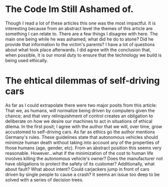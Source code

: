 # The Code Im Still Ashamed of.

Though I read a lot of these articles this one was the most impactful. It is interesting because from an abstract level the themes of this article are something I can relate to. There are a few things I disagree with here. The main one being while he was ashamed, what did he do to atone? Did he provide that information to the victim's parents? I have a lot of questions about what took place afterwards. I did agree with the conclusion that, when possible, it is our moral duty to ensure that the technology we build is being used ethically. 

# The ehtical dilemmas of self-driving cars

As far as I could extrapolate there were two major posits from this article: That we, as humans, will normalize being driven by computers given the chance; and that very relinquishment of control creates an obligation to deliberate on how we desire our machines to act in situations of ethical dilema. In the first posit; I agree with the author that we will, over time, grow accustomed to self-driving cars. As far as ethics go the author mentions Germany's rules. These guidelines state that autonomous vehicles should minimize human death without taking into account any of the properties of those humans (age, gender, etc). From an abstract position this seems very reasonable. However...what if the minimization of the cost to human life involves killing the autonomous vehicle's owner? Does the manufacturer not have obligations to protect the safety of its customer? Additionally, what about fault? What about intent? Could carjackers jump in front of cars driven by single people to cause a crash? It seems an issue too deep to be solved with a series of decision trees.